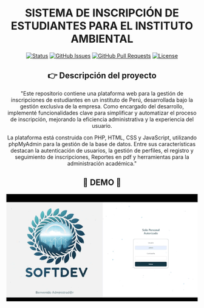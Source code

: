 <div align="center">

<h1> SISTEMA DE INSCRIPCIÓN DE ESTUDIANTES PARA EL INSTITUTO AMBIENTAL  </h1>

[![Status](https://img.shields.io/badge/status-active-success.svg)]()
[![GitHub Issues](https://img.shields.io/github/issues/kylelobo/The-Documentation-Compendium.svg)](https://github.com/kylelobo/The-Documentation-Compendium/issues)
[![GitHub Pull Requests](https://img.shields.io/github/issues-pr/kylelobo/The-Documentation-Compendium.svg)](https://github.com/kylelobo/The-Documentation-Compendium/pulls)
[![License](https://img.shields.io/badge/license-MIT-blue.svg)](/LICENSE)

## :point_right: Descripción del proyecto <a name="point_right-descripción-del-proyecto-"></a>


<p>"Este repositorio contiene una plataforma web para la gestión de inscripciones de estudiantes en un instituto de Perú, desarrollada bajo la gestión exclusiva de la empresa. Como encargado del desarrollo, implementé funcionalidades clave para simplificar y automatizar el proceso de inscripción, mejorando la eficiencia administrativa y la experiencia del usuario.

La plataforma está construida con PHP, HTML, CSS y JavaScript, utilizando phpMyAdmin para la gestión de la base de datos. Entre sus características destacan la autenticación de usuarios, la gestión de perfiles, el registro y seguimiento de inscripciones, Reportes en pdf y herramientas para la administración académica."

## 🥇 DEMO 🥇 <a name="-demo--"></a>

</p>
</div>

<div align="center">
<p align="center">
  <a href="" rel="noopener">
 <img width=900px  src="images/DEMO.gif" alt="Project logo"></a>
</p>
</div>
